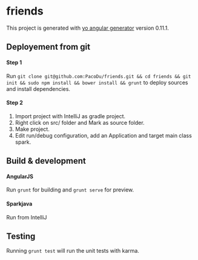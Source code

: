 # friends

This project is generated with [yo angular generator](https://github.com/yeoman/generator-angular)
version 0.11.1.

## Deployement from git

#### Step 1
Run `git clone git@github.com:PacoDu/friends.git && cd friends && git init && sudo npm install && bower install && grunt` to deploy sources and install dependencies.

#### Step 2
1. Import project with IntelliJ as gradle project.
2. Right click on src/ folder and Mark as source folder.
3. Make project.
4. Edit run/debug configuration, add an Application and target main class spark.

## Build & development

#### AngularJS
Run `grunt` for building and `grunt serve` for preview.

#### Sparkjava
Run from IntelliJ

## Testing

Running `grunt test` will run the unit tests with karma.

